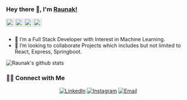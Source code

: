 ### Hey there 👋, I'm [Raunak!](http://raunak222.github.io/)


<a href="https://twitter.com/Raunak13064200">
  <img align="left" alt="Raunak Sarada | Twitter" width="22px" src="https://cdn.jsdelivr.net/npm/simple-icons@v3/icons/twitter.svg" />
</a>
<a href="https://www.linkedin.com/in/raunak-sarada/">
  <img align="left" alt="Raunak's LinkdeIN" width="22px" src="https://cdn.jsdelivr.net/npm/simple-icons@v3/icons/linkedin.svg" />
</a>
<a href="https://www.instagram.com/raunak1999/">
  <img align="left" alt="Raunak's Instagram" width="22px" src="https://cdn.jsdelivr.net/npm/simple-icons@v3/icons/instagram.svg" />
</a>
<a href="https://raunaksarada.medium.com/">
  <img align="left" alt="Raunak's Medium" width="22px" src="https://cdn.jsdelivr.net/npm/simple-icons@v3/icons/medium.svg" />
</a>
<br />
<br />


- 🌱 I’m a Full Stack Developer with Interest in Machine Learning. 
- 👯 I’m looking to collaborate Projects which includes but not limited to  React, Express, Springboot.

![Raunak's github stats](https://github-readme-stats.vercel.app/api?username=raunak222&theme=tokyonight&show_icons=true&hide=[%22issues%22])

<h3> 🤝🏻 Connect with Me </h3>

<p align="center">
<a href="https://www.linkedin.com/in/raunak-sarada/"><img alt="LinkedIn" src="https://img.shields.io/badge/LinkedIn-Raunak%20Sarada-blue?style=flat-square&logo=linkedin"></a>
<a href="https://www.instagram.com/raunak1999/"><img alt="Instagram" src="https://img.shields.io/badge/Instagram-raunak1999-blue?style=flat-square&logo=instagram"></a>
<a href="mailto:raunaksarda222@gmail.com"><img alt="Email" src="https://img.shields.io/badge/Email-raunaksarda222@gmail.com-blue?style=flat-square&logo=gmail"></a>


